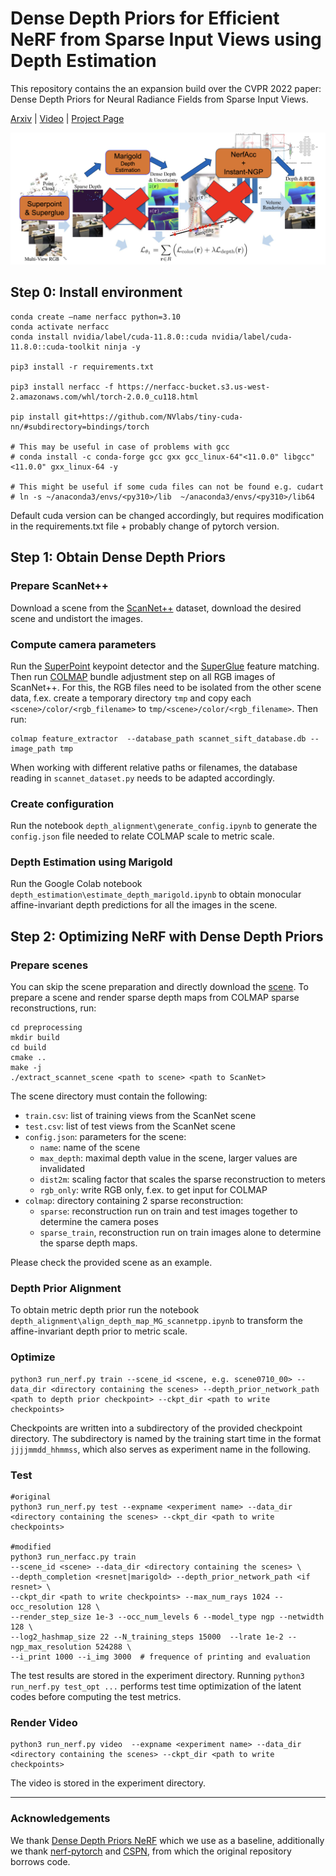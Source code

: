 # Dense Depth Priors for Efficient NeRF from Sparse Input Views using Depth Estimation
This repository contains the an expansion build over the CVPR 2022 paper: Dense Depth Priors for Neural Radiance Fields from Sparse Input Views.

[Arxiv](https://arxiv.org/abs/2112.03288) | [Video](https://t.co/zjH9JvkuQq) | [Project Page](https://barbararoessle.github.io/dense_depth_priors_nerf/)

![](docs/static/images/modified_pipeline.png)

## Step 0: Install environment

```
conda create —name nerfacc python=3.10
conda activate nerfacc
conda install nvidia/label/cuda-11.8.0::cuda nvidia/label/cuda-11.8.0::cuda-toolkit ninja -y

pip3 install -r requirements.txt

pip3 install nerfacc -f https://nerfacc-bucket.s3.us-west-2.amazonaws.com/whl/torch-2.0.0_cu118.html

pip install git+https://github.com/NVlabs/tiny-cuda-nn/#subdirectory=bindings/torch

# This may be useful in case of problems with gcc
# conda install -c conda-forge gcc gxx gcc_linux-64"<11.0.0" libgcc"<11.0.0" gxx_linux-64 -y

# This might be useful if some cuda files can not be found e.g. cudart
# ln -s ~/anaconda3/envs/<py310>/lib  ~/anaconda3/envs/<py310>/lib64
```

Default cuda version can be changed accordingly, but requires modification in the requirements.txt file + probably change of pytorch version.

## Step 1: Obtain Dense Depth Priors

### Prepare ScanNet++
Download a scene from the [ScanNet++](https://github.com/scannetpp/scannetpp) dataset, download the desired scene and undistort the images.

### Compute camera parameters
Run the [SuperPoint](https://github.com/rpautrat/SuperPoint) keypoint detector and the [SuperGlue](https://github.com/magicleap/SuperGluePretrainedNetwork) feature matching. Then run [COLMAP](https://github.com/colmap/colmap) bundle adjustment step on all RGB images of ScanNet++.
For this, the RGB files need to be isolated from the other scene data, f.ex. create a temporary directory `tmp` and copy each `<scene>/color/<rgb_filename>` to `tmp/<scene>/color/<rgb_filename>`.
Then run:
```
colmap feature_extractor  --database_path scannet_sift_database.db --image_path tmp
```
When working with different relative paths or filenames, the database reading in `scannet_dataset.py` needs to be adapted accordingly.

### Create configuration

Run the notebook `depth_alignment\generate_config.ipynb` to generate the `config.json` file needed to relate COLMAP scale to metric scale.

### Depth Estimation using Marigold

Run the Google Colab notebook `depth_estimation\estimate_depth_marigold.ipynb` to obtain monocular affine-invariant depth predictions for all the images in the scene.

## Step 2: Optimizing NeRF with Dense Depth Priors
### Prepare scenes
You can skip the scene preparation and directly download the [scene](https://drive.google.com/drive/folders/1jiR3_yF9KpfL0wa5I5URfykS1_EBg81d?usp=sharing).
To prepare a scene and render sparse depth maps from COLMAP sparse reconstructions, run:
```
cd preprocessing
mkdir build
cd build
cmake ..
make -j
./extract_scannet_scene <path to scene> <path to ScanNet>
```
The scene directory must contain the following:
- `train.csv`: list of training views from the ScanNet scene
- `test.csv`: list of test views from the ScanNet scene
- `config.json`: parameters for the scene:
  - `name`: name of the scene
  - `max_depth`: maximal depth value in the scene, larger values are invalidated
  - `dist2m`: scaling factor that scales the sparse reconstruction to meters
  - `rgb_only`: write RGB only, f.ex. to get input for COLMAP
- `colmap`: directory containing 2 sparse reconstruction:
  - `sparse`: reconstruction run on train and test images together to determine the camera poses
  - `sparse_train`, reconstruction run on train images alone to determine the sparse depth maps.

Please check the provided scene as an example.

### Depth Prior Alignment

To obtain metric depth prior run the notebook `depth_alignment\align_depth_map_MG_scannetpp.ipynb` to transform the affine-invariant depth prior to metric scale.

### Optimize
```
python3 run_nerf.py train --scene_id <scene, e.g. scene0710_00> --data_dir <directory containing the scenes> --depth_prior_network_path <path to depth prior checkpoint> --ckpt_dir <path to write checkpoints>
```
Checkpoints are written into a subdirectory of the provided checkpoint directory. The subdirectory is named by the training start time in the format `jjjjmmdd_hhmmss`, which also serves as experiment name in the following.

### Test
```
#original
python3 run_nerf.py test --expname <experiment name> --data_dir <directory containing the scenes> --ckpt_dir <path to write checkpoints>

#modified
python3 run_nerfacc.py train
--scene_id <scene> --data_dir <directory containing the scenes> \
--depth_completion <resnet|marigold> --depth_prior_network_path <if resnet> \
--ckpt_dir <path to write checkpoints> --max_num_rays 1024 --occ_resolution 128 \
--render_step_size 1e-3 --occ_num_levels 6 --model_type ngp --netwidth 128 \
--log2_hashmap_size 22 --N_training_steps 15000  --lrate 1e-2 --ngp_max_resolution 524288 \
--i_print 1000 --i_img 3000  # frequence of printing and evaluation

```
The test results are stored in the experiment directory.
Running `python3 run_nerf.py test_opt ...` performs test time optimization of the latent codes before computing the test metrics.

### Render Video
```
python3 run_nerf.py video  --expname <experiment name> --data_dir <directory containing the scenes> --ckpt_dir <path to write checkpoints>
```
The video is stored in the experiment directory.

---

### Acknowledgements
We thank [Dense Depth Priors NeRF](https://github.com/barbararoessle/dense_depth_priors_nerf) which we use as a baseline, additionally we thank [nerf-pytorch](https://github.com/yenchenlin/nerf-pytorch) and [CSPN](https://github.com/XinJCheng/CSPN), from which the original repository borrows code.
